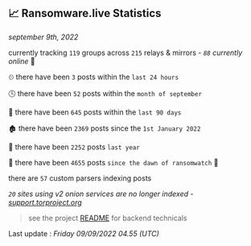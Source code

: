 
## 📈 Ransomware.live Statistics
_september 9th, 2022_

currently tracking `119` groups across `215` relays & mirrors - _`88` currently online_ 📡

⏲ there have been `3` posts within the `last 24 hours`

🕓 there have been `52` posts within the `month of september`

📅 there have been `645` posts within the `last 90 days`

🏚 there have been `2369` posts since the `1st January 2022`

🚀 there have been `2252` posts `last year`

🦕 there have been `4655` posts `since the dawn of ransomwatch` 🐣

there are `57` custom parsers indexing posts

_`20` sites using v2 onion services are no longer indexed - [support.torproject.org](https://support.torproject.org/onionservices/v2-deprecation/)_

> see the project [README](https://github.com/jmousqueton/ransomwatch#readme) for backend technicals



Last update : _Friday 09/09/2022 04.55 (UTC)_

